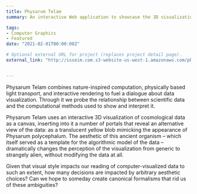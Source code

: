 ```yaml
---
title: Physarum Telam
summary: An interactive Web application to showcase the 3D visualization of cosmological data, rendered as a photo-realistic translucent yellow blob mimicking the appearance of Slime Mold using physically-based volumetric path tracing.

tags:
- Computer Graphics
- Featured
date: "2021-02-01T00:00:00Z"

# Optional external URL for project (replaces project detail page).
external_link: "http://isseim.com.s3-website-us-west-1.amazonaws.com/physarum-telam/"


---
```


Physarum Telam combines nature-inspired computation, physically based light transport, and interactive rendering to fuel a dialogue about data visualization. Through it we probe the relationship between scientific data and the computational methods used to show and interpret it.

Physarum Telam uses an interactive 3D visualization of cosmological data as a canvas, inserting into it a number of portals that reveal an alternative view of the data: as a translucent yellow blob mimicking the appearance of Physarum polycephalum. The aesthetic of this ancient organism – which itself served as a template for the algorithmic model of the data – dramatically changes the perception of the visualization from generic to strangely alien, without modifying the data at all.

Given that visual style impacts our reading of computer-visualized data to such an extent, how many decisions are impacted by arbitrary aesthetic choices? Can we hope to someday create canonical formalisms that rid us of these ambiguities?
